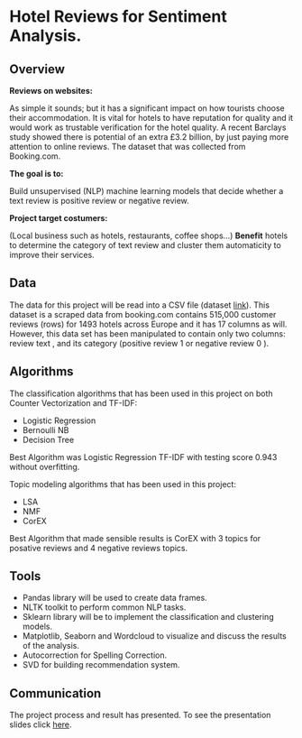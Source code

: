 # Hotel Reviews for Sentiment Analysis.
## Overview
**Reviews on websites:**

As simple it sounds; but it has a significant impact on how tourists choose their accommodation. It is vital for hotels to have reputation for quality and it would work as trustable verification for the hotel quality. A recent Barclays study showed there is potential of an extra £3.2 billion, by just paying more attention to online reviews. The dataset that was collected from Booking.com. 

**The goal is to:**

Build unsupervised (NLP) machine learning models that decide whether a text review is positive review or negative review. 

**Project target costumers:**

(Local business such as hotels, restaurants, coffee shops…)
**Benefit** hotels to determine the category of text review and cluster them automaticity to improve their services.

## Data
The data for this project will be read into a CSV file (dataset  [link](https://www.kaggle.com/jiashenliu/515k-hotel-reviews-data-in-europe/discussion)). 
This dataset is a scraped data from booking.com contains 515,000 customer reviews (rows)  for 1493 hotels across Europe and it has 17 columns as will. However, 
this data set has been manipulated to contain only two columns: review text , and its category (positive review 1 or negative review 0 ).

## Algorithms
The classification algorithms that has been used in this project on both Counter Vectorization and TF-IDF:
- Logistic Regression
- Bernoulli NB
- Decision Tree

Best Algorithm was Logistic Regression TF-IDF with testing score 0.943 without overfitting.


Topic modeling algorithms that has been used in this project:
- LSA
- NMF
- CorEX

Best Algorithm that made sensible results is CorEX with 3 topics for posative reviews and 4 negative reviews topics.


## Tools
- Pandas library will be used to create data frames.
- NLTK toolkit to perform common NLP tasks.
- Sklearn library will be to implement the classification and clustering models.
- Matplotlib, Seaborn and Wordcloud to visualize and discuss the results of the analysis.
- Autocorrection for Spelling Correction.
- SVD for building recommendation system.


## Communication
The project process and result has presented. To see the presentation slides click [here](https://github.com/halaalanzi/Hotel-Reviews-NLP-Project/blob/main/Presentation/Presentation.pdf).

